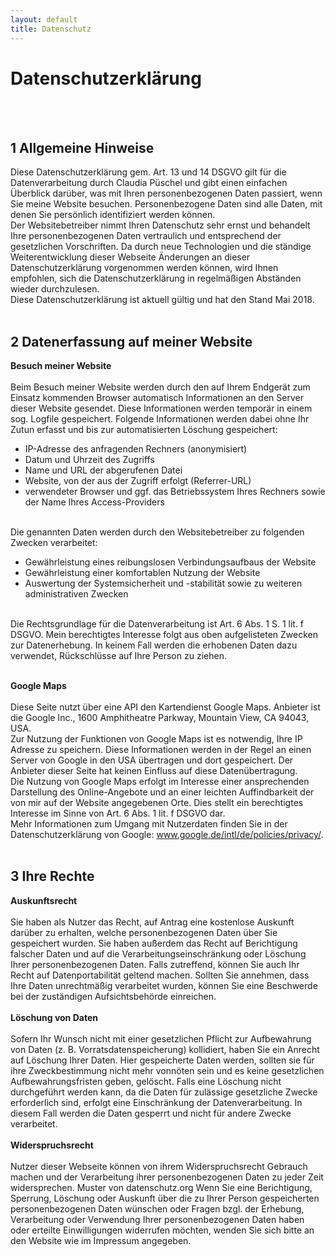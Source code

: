 ```yaml
---
layout: default
title: Datenschutz
---
```



<h1>Datenschutzerklärung</h1>
<br/><br/>

<h2>1 Allgemeine Hinweise</h2>

Diese Datenschutzerklärung gem. Art. 13 und 14 DSGVO gilt für die Datenverarbeitung durch Claudia Püschel und gibt einen einfachen Überblick darüber, was mit Ihren personenbezogenen Daten passiert, wenn Sie meine Website besuchen. Personenbezogene Daten sind alle Daten, mit denen Sie persönlich identifiziert werden können.
<br/>
Der Websitebetreiber nimmt Ihren Datenschutz sehr ernst und behandelt Ihre
personenbezogenen Daten vertraulich und entsprechend der gesetzlichen Vorschriften. Da durch neue Technologien und die ständige Weiterentwicklung dieser Webseite Änderungen an dieser Datenschutzerklärung vorgenommen werden können, wird Ihnen empfohlen, sich die Datenschutzerklärung in regelmäßigen Abständen wieder durchzulesen.
 <br/>
Diese Datenschutzerklärung ist aktuell gültig und hat den Stand Mai 2018.
<br/><br/>

<h2>2 Datenerfassung auf meiner Website</h2>

<b>Besuch meiner Website</b>
<br/><br/>
Beim Besuch meiner Website werden durch den auf Ihrem Endgerät zum Einsatz kommenden Browser automatisch Informationen an den Server dieser Website gesendet. Diese Informationen werden temporär in einem sog. Logfile gespeichert. Folgende Informationen werden dabei ohne Ihr Zutun erfasst und bis zur automatisierten Löschung gespeichert:
<br/>
<ul>
<li>IP-Adresse des anfragenden Rechners (anonymisiert)</li>
<li>Datum und Uhrzeit des Zugriffs</li>
<li>Name und URL der abgerufenen Datei</li>
<li>Website, von der aus der Zugriff erfolgt (Referrer-URL)</li>
<li>verwendeter Browser und ggf. das Betriebssystem Ihres Rechners sowie der Name Ihres Access-Providers</li>
</ul>
<br/>
Die genannten Daten werden durch den Websitebetreiber zu folgenden Zwecken verarbeitet:
<br/>
<UL>
<li>Gewährleistung eines reibungslosen Verbindungsaufbaus der Website</li>
<li>Gewährleistung einer komfortablen Nutzung der Website</li>
<li>Auswertung der Systemsicherheit und -stabilität sowie zu weiteren administrativen Zwecken</li>
</UL>

<br/>
Die Rechtsgrundlage für die Datenverarbeitung ist Art. 6 Abs. 1 S. 1 lit. f DSGVO. Mein berechtigtes Interesse folgt aus oben aufgelisteten Zwecken zur Datenerhebung. In keinem Fall werden die erhobenen Daten dazu verwendet, Rückschlüsse auf Ihre Person zu ziehen.
<br/><br/>

<b>Google Maps</b>
<br/><br/>
Diese Seite nutzt über eine API den Kartendienst Google Maps. Anbieter ist die Google Inc., 1600 Amphitheatre Parkway, Mountain View, CA 94043, USA.
<br/>
Zur Nutzung der Funktionen von Google Maps ist es notwendig, Ihre IP Adresse zu speichern. Diese Informationen werden in der Regel an einen Server von Google in den USA übertragen und dort gespeichert. Der Anbieter dieser Seite hat keinen Einfluss auf diese Datenübertragung.
<br/>
Die Nutzung von Google Maps erfolgt im Interesse einer ansprechenden Darstellung des Online-Angebote und an einer leichten Auffindbarkeit der von mir auf der Website angegebenen Orte. Dies stellt ein berechtigtes Interesse im Sinne von Art. 6 Abs. 1 lit. f DSGVO dar.
<br/>
Mehr Informationen zum Umgang mit Nutzerdaten finden Sie in der Datenschutzerklärung von Google: www.google.de/intl/de/policies/privacy/.
<br/><br/>

<h2>3 Ihre Rechte</h2>

<b>Auskunftsrecht</b>
<br/><br/>
Sie haben als Nutzer das Recht, auf Antrag eine kostenlose Auskunft darüber zu erhalten,
welche personenbezogenen Daten über Sie gespeichert wurden. Sie haben außerdem das
Recht auf Berichtigung falscher Daten und auf die Verarbeitungseinschränkung oder
Löschung Ihrer personenbezogenen Daten. Falls zutreffend, können Sie auch Ihr Recht auf
Datenportabilität geltend machen. Sollten Sie annehmen, dass Ihre Daten unrechtmäßig
verarbeitet wurden, können Sie eine Beschwerde bei der zuständigen Aufsichtsbehörde
einreichen.
<br/><br/>
<b>Löschung von Daten</b>
<br/><br/>
Sofern Ihr Wunsch nicht mit einer gesetzlichen Pflicht zur Aufbewahrung von Daten (z. B. Vorratsdatenspeicherung) kollidiert, haben Sie ein Anrecht auf Löschung Ihrer Daten. Hier gespeicherte Daten werden, sollten sie für ihre Zweckbestimmung nicht mehr vonnöten sein und es keine gesetzlichen Aufbewahrungsfristen geben, gelöscht. Falls eine Löschung nicht durchgeführt werden kann, da die Daten für zulässige gesetzliche Zwecke erforderlich sind, erfolgt eine Einschränkung der Datenverarbeitung. In diesem Fall werden die Daten gesperrt und nicht für andere Zwecke verarbeitet.
<br/><br/>
<b>Widerspruchsrecht</b>
<br/><br/>
Nutzer dieser Webseite können von ihrem Widerspruchsrecht Gebrauch machen und der
Verarbeitung ihrer personenbezogenen Daten zu jeder Zeit widersprechen.
Muster von datenschutz.org
Wenn Sie eine Berichtigung, Sperrung, Löschung oder Auskunft über die zu Ihrer Person
gespeicherten personenbezogenen Daten wünschen oder Fragen bzgl. der Erhebung,
Verarbeitung oder Verwendung Ihrer personenbezogenen Daten haben oder erteilte
Einwilligungen widerrufen möchten, wenden Sie sich bitte an den Website wie im Impressum angegeben.
